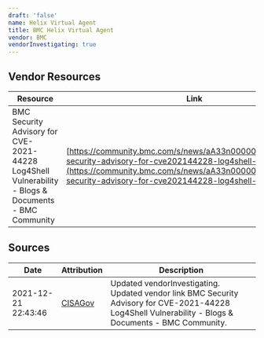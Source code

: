 ```yaml
---
draft: 'false'
name: Helix Virtual Agent
title: BMC Helix Virtual Agent
vendor: BMC
vendorInvestigating: true
---
```


## Vendor Resources
| Resource | Link |
| --- | --- |
| BMC Security Advisory for CVE-2021-44228 Log4Shell Vulnerability - Blogs & Documents - BMC Community | [https://community.bmc.com/s/news/aA33n000000TSUdCAO/bmc-security-advisory-for-cve202144228-log4shell-vulnerability](https://community.bmc.com/s/news/aA33n000000TSUdCAO/bmc-security-advisory-for-cve202144228-log4shell-vulnerability) |



## Sources
| Date | Attribution | Description |
| --- | --- | --- |
| 2021-12-21 22:43:46 | [CISAGov](https://raw.githubusercontent.com/cisagov/log4j-affected-db/develop/README.md) | Updated vendorInvestigating. Updated vendor link BMC Security Advisory for CVE-2021-44228 Log4Shell Vulnerability - Blogs & Documents - BMC Community.  |
